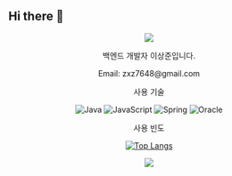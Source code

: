 ## Hi there 👋

<!--
**Erosaddy/Erosaddy** is a ✨ _special_ ✨ repository because its `README.md` (this file) appears on your GitHub profile.

Here are some ideas to get you started:

- 🔭 I’m currently working on ...
- 🌱 I’m currently learning ...
- 👯 I’m looking to collaborate on ...
- 🤔 I’m looking for help with ...
- 💬 Ask me about ...
- 📫 How to reach me: ...
- 😄 Pronouns: ...
- ⚡ Fun fact: ...
-->

<div align="center">
  
<img src="https://capsule-render.vercel.app/api?type=waving&color=timeAuto&height=200&section=header&text=Erosaddy's%20Github&fontSize=40" />

<p>백엔드 개발자 이상준입니다.</p>
<p>Email: zxz7648@gmail.com</p>

<p>사용 기술</p>

![Java](https://img.shields.io/badge/Java-007396.svg?&style=for-the-badge&logo=Java&logoColor=white) ![JavaScript](https://img.shields.io/badge/JavaScript-F7DF1E.svg?&style=for-the-badge&logo=Java&logoColor=white) ![Spring](https://img.shields.io/badge/Spring-6DB33F.svg?&style=for-the-badge&logo=Java&logoColor=white)
![Oracle](https://img.shields.io/badge/Oracle-F80000.svg?&style=for-the-badge&logo=Java&logoColor=white)

<p>사용 빈도</p>

[![Top Langs](https://github-readme-stats.vercel.app/api/top-langs/?username=Erosaddy)](https://github.com/anuraghazra/github-readme-stats)

<img src="https://capsule-render.vercel.app/api?type=waving&color=timeAuto&height=200&section=footer&fontSize=40" />

</div>
